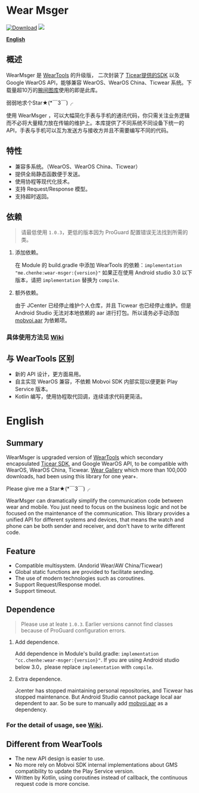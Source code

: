 # Wear Msger

[![Download](https://img.shields.io/maven-central/v/me.chenhe/wearmsger?style=flat-square)](https://search.maven.org/artifact/me.chenhe/wearmsger) ![](https://img.shields.io/github/license/ichenhe/wear-msger?style=flat-square)

**[English](#english)**

## 概述

WearMsger 是 [WearTools](https://github.com/ichenhe/WearTools) 的升级版， 二次封装了 [Ticear提供的SDK](https://bintray.com/ticwear/maven/mobvoi-api) 以及 Google WearOS API，能够兼容 WearOS、WearOS China、Ticwear 系统。下载量超10万的[腕间图库](http://wg.chenhe.cc/)使用的即是此库。

弱弱地求个Star★(*￣3￣)╭ 

使用 WearMsger ，可以大幅简化手表与手机的通讯代码，你只需关注业务逻辑而不必将大量精力放在传输的维护上。本库提供了不同系统不同设备下统一的API，手表与手机可以互为发送方与接收方并且不需要编写不同的代码。

## 特性

- 兼容多系统。（WearOS、WearOS China、Ticwear）
- 提供全局静态函数便于发送。
- 使用协程等现代化技术。
- 支持 Request/Response 模型。
- 支持超时返回。
## 依赖

> 请最低使用 `1.0.3`，更低的版本因为 ProGuard 配置错误无法找到所需的类。

1. 添加依赖。

   在 Module 的 build.gradle 中添加 WearTools 的依赖：`implementation "me.chenhe:wear-msger:{version}"`
   如果正在使用 Android studio 3.0 以下版本，请把 `implementation` 替换为 `compile`.

2. 额外依赖。

   由于 JCenter 已经停止维护个人仓库，并且 Ticwear 也已经停止维护。但是 Android Studio 无法对本地依赖的 aar 进行打包。所以请务必手动添加 [mobvoi.aar](https://github.com/ichenhe/Wear-Msger/blob/master/wearmsgerlib/libs/mobvoi-api-1.1.1.aar) 为依赖项。


### 具体使用方法见 [Wiki](https://github.com/liangchenhe55/Wear-Msger/wiki)

## 与 WearTools 区别

- 新的 API 设计，更方面易用。
- 自主实现 WearOS 兼容，不依赖 Mobvoi SDK 内部实现以便更新 Play Service 版本。
- Kotlin 编写，使用协程取代回调，连续请求代码更简洁。

# English

## Summary

WearMsger is upgraded version of [WearTools](https://github.com/liangchenhe55/WearTools) which secondary encapsulated [Ticear SDK](https://bintray.com/ticwear/maven/mobvoi-api), and Google WearOS API, to be compatible with WearOS, WearOS China, Ticwear. [Wear Gallery](http://wg.chenhe.cc/) which more than 100,000 downloads,  had been using this library for one year+.

Please give me a Star★(*￣3￣)╭ 

WearMsger can dramatically simplify the communication code between wear and mobile. You just need to focus on the business logic and not be focused on the maintenance of the communication. This library provides a unified API for different systems and devices, that means  the watch and phone can be both sender and receiver, and don't have to write different code.

## Feature

- Compatible multisystem. (Andorid Wear/AW China/Ticwear)
- Global static functions are provided to facilitate sending.
- The use of modern technologies such as coroutines.
- Support Request/Response model.
- Support timeout.

## Dependence

> Please use at leate `1.0.3`. Earlier versions cannot find classes because of ProGuard configuration errors.

1. Add dependence.

   Add dependence in Module's build.gradle: `implementation "cc.chenhe:wear-msger:{version}"`.
   If you are using Android studio below 3.0，please replace `implementation` with `compile`.

2. Extra dependence.

   Jcenter has stopped maintaining personal repositories, and Ticwear has stopped maintenance. But Android Studio cannot package local aar dependent to aar. So be sure to manually add [mobvoi.aar](https://github.com/ichenhe/Wear-Msger/blob/master/wearmsgerlib/libs/mobvoi-api-1.1.1.aar) as a dependency.


### For the detail of usage, see [Wiki](https://github.com/liangchenhe55/Wear-Msger/wiki).

## Different from WearTools

- The new API design is easier to use.
- No more rely on Mobvoi SDK internal implementations about GMS compatibility to update the Play Service version.
- Written by Kotlin, using coroutines instead of callback, the continuous request code is more concise.
